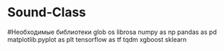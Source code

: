 # Sound-Class
#Необходимые библиотеки
glob
os
librosa
numpy as np
pandas as pd
matplotlib.pyplot as plt
tensorflow as tf
tqdm
xgboost
sklearn
